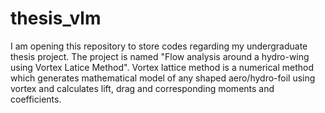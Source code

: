 # thesis_vlm
I am opening this repository to store codes regarding my undergraduate thesis project. The project is named "Flow analysis around a hydro-wing using Vortex Latice Method".
Vortex lattice method is a numerical method which generates mathematical model of any shaped aero/hydro-foil using vortex and calculates lift, drag and corresponding moments and coefficients.

